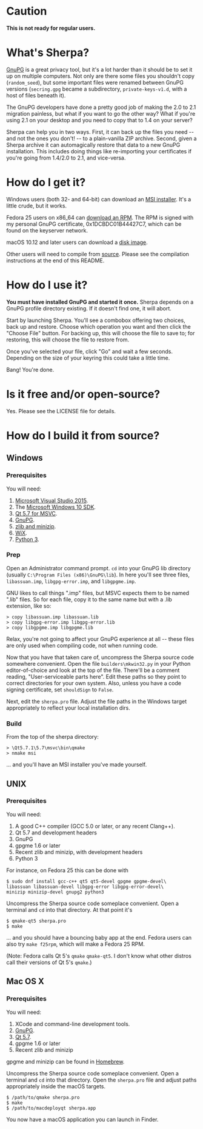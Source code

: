 # Caution
**This is not ready for regular users.**

# What's Sherpa?
[GnuPG](https://www.gnupg.org) is a great privacy tool, but it's a lot harder than it should be to set it up on multiple computers.  Not only are there some files you shouldn't copy (``random_seed``), but some important files were renamed between GnuPG versions (``secring.gpg`` became a subdirectory, ``private-keys-v1.d``, with a host of files beneath it).  

The GnuPG developers have done a pretty good job of making the 2.0 to 2.1 migration painless, but what if you want to go the other way?  What if you're using 2.1 on your desktop and you need to copy that to 1.4 on your server?

Sherpa can help you in two ways.  First, it can back up the files you need -- and not the ones you don't! -- to a plain-vanilla ZIP archive.  Second, given a Sherpa archive it can automagically restore that data to a new GnuPG installation. This includes doing things like re-importing your certificates if you're going from 1.4/2.0 to 2.1, and vice-versa.

# How do I get it?
Windows users (both 32- and 64-bit) can download an [MSI installer](https://github.com/rjhansen/sherpa/releases/download/0.4.0/sherpa-0.4.0.msi).  It's a little crude, but it works.

Fedora 25 users on x86_64 can [download an RPM](https://github.com/rjhansen/sherpa/releases/download/0.4.0/sherpa-0.4.0-1.x86_64.rpm).  The RPM is signed with my personal GnuPG certificate, 0x1DCBDC01B44427C7, which can be found on the keyserver network.

macOS 10.12 and later users can download a [disk image](https://github.com/rjhansen/sherpa/releases/download/0.4.0/Sherpa.0.4.0.dmg).

Other users will need to compile from [source](https://github.com/rjhansen/sherpa/archive/0.4.0.tar.gz).  Please see the compilation instructions at the end of this README.

# How do I use it?

**You must have installed GnuPG and started it once.**  Sherpa depends on a GnuPG profile directory existing.  If it doesn't find one, it will abort.

Start by launching Sherpa.  You'll see a combobox offering two choices, back up and restore.  Choose which operation you want and then click the "Choose File" button.  For backing up, this will choose the file to save to; for restoring, this will choose the file to restore from.

Once you've selected your file, click "Go" and wait a few seconds.  Depending on the size of your keyring this could take a little time.

Bang!  You're done.

# Is it free and/or open-source?
Yes.  Please see the LICENSE file for details.

# How do I build it from source?

## Windows

### Prerequisites
You will need:

  1. [Microsoft Visual Studio 2015](https://go.microsoft.com/fwlink/?LinkId=691978&clcid=0x409).
  2. The [Microsoft Windows 10 SDK](https://go.microsoft.com/fwlink/?linkid=838916).
  2. [Qt 5.7 for MSVC](http://download.qt.io/official_releases/qt/5.7/5.7.1/qt-opensource-windows-x86-msvc2015-5.7.1.exe).
  3. [GnuPG](https://gnupg.org/ftp/gcrypt/binary/gnupg-w32-2.1.17_20161220.exe).
  4. [zlib and minizip](http://sixdemonbag.org/zlib-1.2.8.zip).
  5. [WiX](https://wix.codeplex.com/downloads/get/1587179).
  6. [Python 3](https://www.python.org/ftp/python/3.6.0/python-3.6.0-amd64.exe).

### Prep
Open an Administrator command prompt.  ``cd`` into your GnuPG lib directory (usually ``C:\Program Files (x86)\GnuPG\lib``).  In here you'll see three files, ``libassuan.imp``, ``libgpg-error.imp``, and ``libgpgme.imp``.

GNU likes to call things ".imp" files, but MSVC expects them to be named ".lib" files.  So for each file, copy it to the same name but with a .lib extension, like so:

```shell
> copy libassuan.imp libassuan.lib
> copy libgpg-error.imp libgpg-error.lib
> copy libgpgme.imp libgpgme.lib
```

Relax, you're not going to affect your GnuPG experience at all -- these files are only used when compiling code, not when running code.

Now that you have that taken care of, uncompress the Sherpa source code somewhere convenient.  Open the file ``builders\mkwin32.py`` in your Python editor-of-choice and look at the top of the file.  There'll be a comment reading, "User-serviceable parts here".  Edit these paths so they point to correct directories for your own system.  Also, unless you have a code signing certificate, set ``shouldSign`` to ``False``.

Next, edit the ``sherpa.pro`` file.  Adjust the file paths in the Windows target appropriately to reflect your local installation dirs.

### Build
From the top of the sherpa directory:

```shell
> \Qt5.7.1\5.7\msvc\bin\qmake
> nmake msi
```

… and you'll have an MSI installer you've made yourself.

## UNIX

### Prerequisites
You will need:

  1.  A good C++ compiler (GCC 5.0 or later, or any recent Clang++).
  2.  Qt 5.7 and development headers
  3.  GnuPG
  4.  gpgme 1.6 or later
  5.  Recent zlib and minizip, with development headers
  6.  Python 3

For instance, on Fedora 25 this can be done with

```shell
$ sudo dnf install gcc-c++ qt5 qt5-devel gpgme gpgme-devel\
libassuan libassuan-devel libgpg-error libgpg-error-devel\
minizip minizip-devel gnupg2 python3
```

Uncompress the Sherpa source code someplace convenient.  Open a terminal and ``cd`` into that directory.  At that point it's

```shell
$ qmake-qt5 sherpa.pro
$ make
```

… and you should have a bouncing baby app at the end.  Fedora users can also try ``make f25rpm``, which will make a Fedora 25 RPM.

(Note: Fedora calls Qt 5's ``qmake`` ``qmake-qt5``.  I don't know what other distros call their versions of Qt 5's ``qmake``.)

## Mac OS X

### Prerequisites
You will need:

  1. XCode and command-line development tools.
  2. [GnuPG](https://downloads.sourceforge.net/project/gpgosx/GnuPG-2.1.17-003.dmg?r=https%3A%2F%2Fsourceforge.net%2Fprojects%2Fgpgosx%2Ffiles%2F%3Fsource%3Dnavbar&ts=1484706380&use_mirror=superb-sea2).
  3. [Qt 5.7](http://download.qt.io/official_releases/qt/5.7/5.7.1/qt-opensource-mac-x64-clang-5.7.1.dmg).
  4. gpgme 1.6 or later
  5. Recent zlib and minizip

gpgme and minizip can be found in [Homebrew](http://brew.sh/).

Uncompress the Sherpa source code someplace convenient.  Open a terminal and ``cd`` into that directory.  Open the ``sherpa.pro`` file and adjust paths appropriately inside the macOS targets.

```shell
$ /path/to/qmake sherpa.pro
$ make
$ /path/to/macdeployqt sherpa.app
```

You now have a macOS application you can launch in Finder.
